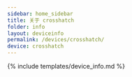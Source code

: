 ```yaml
---
sidebar: home_sidebar
title: 关于 crosshatch
folder: info
layout: deviceinfo
permalink: /devices/crosshatch/
device: crosshatch
---
```

{% include templates/device_info.md %}
